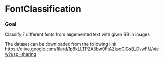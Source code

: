 # FontClassification

### Goal 
Classify 7 different fonts from augemented text with given BB in images

The dataset can be downloaded from the following link:
https://drive.google.com/file/d/1p8kLLTPZABbw9FtAZkscGlGsB_DvwFfJ/view?usp=sharing
